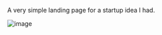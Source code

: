 A very simple landing page for a startup idea I had.

![image](https://github.com/user-attachments/assets/96e8fa0f-62ed-4909-93ab-7b303fc0bcb4)
